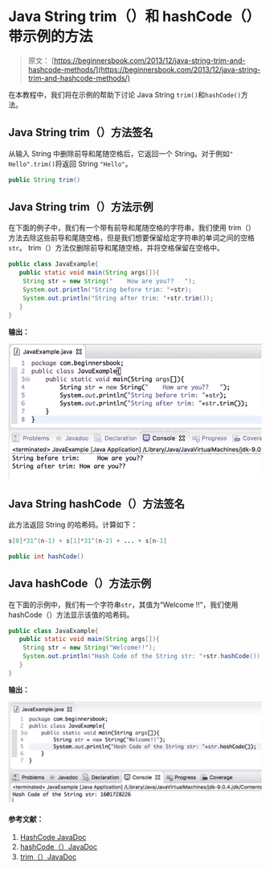 # Java String trim（）和 hashCode（）带示例的方法

> 原文： [https://beginnersbook.com/2013/12/java-string-trim-and-hashcode-methods/](https://beginnersbook.com/2013/12/java-string-trim-and-hashcode-methods/)

在本教程中，我们将在示例的帮助下讨论 Java String `trim()`和`hashCode()`方法。

## Java String trim（）方法签名

从输入 String 中删除前导和尾随空格后，它返回一个 String。对于例如`"     Hello".trim()`将返回 String `"Hello"`。

```java
public String trim()
```

## Java String trim（）方法示例

在下面的例子中，我们有一个带有前导和尾随空格的字符串，我们使用 trim（）方法去除这些前导和尾随空格，但是我们想要保留给定字符串的单词之间的空格`str`。 trim（）方法仅删除前导和尾随空格，并将空格保留在空格中。

```java
public class JavaExample{
   public static void main(String args[]){
	String str = new String("    How are you??   ");
	System.out.println("String before trim: "+str);
	System.out.println("String after trim: "+str.trim());
   }
}

```

**输出：**

![Java String trim() method example](img/4ca146fb58807900541b617769266fc9.jpg)

## Java String hashCode（）方法签名

此方法返回 String 的哈希码。计算如下：

```java
s[0]*31^(n-1) + s[1]*31^(n-2) + ... + s[n-1]
```

```java
public int hashCode()
```

## Java hashCode（）方法示例

在下面的示例中，我们有一个字符串`str`，其值为“Welcome !!”，我们使用 hashCode（）方法显示该值的哈希码。

```java
public class JavaExample{
   public static void main(String args[]){
	String str = new String("Welcome!!");
	System.out.println("Hash Code of the String str: "+str.hashCode());	      
   }
}

```

**输出：**

![Java String hashCode() method example](img/574fa77767d795b6b441b1271e38b31d.jpg)

#### 参考文献：

1.  [HashCode JavaDoc](https://docs.oracle.com/javase/7/docs/api/java/lang/Object.html#hashCode())
2.  [hashCode（）JavaDoc](https://docs.oracle.com/javase/7/docs/api/java/lang/String.html#hashCode())
3.  [trim（）JavaDoc](https://docs.oracle.com/javase/7/docs/api/java/lang/String.html#trim())